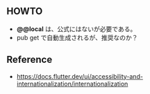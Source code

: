 ## HOWTO
- **@@local** は、公式にはないが必要である。
- pub get で自動生成されるが、推奨なのか？


## Reference
- https://docs.flutter.dev/ui/accessibility-and-internationalization/internationalization